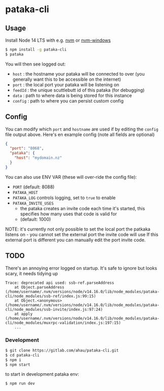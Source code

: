 # pataka-cli

## Usage

Install Node 14 LTS with e.g. [nvm](https://github.com/nvm-sh/nvm) or [nvm-windows](https://github.com/coreybutler/nvm-windows)

```bash
$ npm install -g pataka-cli
$ pataka
```

You will then see logged out:
- `host` : the hostname your pataka will be connected to over (you generally want this to be accessible on the internet)
- `port` : the local port your pataka will be listening on
- `feedId` : the unique scuttlebutt id of this pataka (for debugging)
- `data` : path to where data is being stored for this instance 
- `config` : path to where you can persist custom config


## Config

You can modify which `port` and `hostname` are used if by editing the `config` file output above.
Here's en example config (note all fields are optional)

```json
{
  "port": "8068",
  "pataka": {
    "host": "mydomain.nz"
  }
}
```

You can also use ENV VAR (these will over-ride the config file):
- `PORT` (default: 8088)
- `PATAKA_HOST`
- `PATAKA_LOG` controls logging, set to `true` to enable
- `PATAKA_INVITE_USES`
    - the pataka creates an invite code each time it's started, this specifies how many uses that code is valid for
    - (default: 1000)

NOTE: it's currently not only possible to set the local port the patkaka listens on - you cannot set the external port the invite code will use
If this external port is different you can manually edit the port invite code.

## TODO

There's an annoying error logged on startup.
It's safe to ignore but looks scary, it needs tidying up

```
Trace: deprecated api used: ssb-ref.parseAddress
    at Object.parseAddress (/home/username/.nvm/versions/node/v14.16.0/lib/node_modules/pataka-cli/node_modules/ssb-ref/index.js:99:15)
    at Object.<anonymous> (/home/username/.nvm/versions/node/v14.16.0/lib/node_modules/pataka-cli/node_modules/ssb-invite/index.js:97:24)
    at apply (/home/username/.nvm/versions/node/v14.16.0/lib/node_modules/pataka-cli/node_modules/muxrpc-validation/index.js:197:15)
    ...
```

### Development

```bash
$ git clone https://gitlab.com/ahau/pataka-cli.git
$ cd pataka-cli
$ npm i
$ npm start
```

to start in development pataka env:
```bash
$ npm run dev
```


